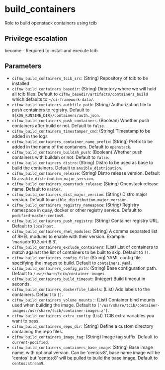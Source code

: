 # build_containers
Role to build openstack containers using tcib

## Privilege escalation
become - Required to install and execute tcib

## Parameters

* `cifmw_build_containers_tcib_src`: (String) Repository of tcib to be installed
* `cifmw_build_containers_basedir`: (String) Directory where we will hold all tcib files. Default to `cifmw_basedir/artifacts/containers_build` which defaults to `~/ci-framework-data/`.
* `cifmw_build_containers_authfile_path`: (String) Authorization file to push containers to registry. Default to `${XDG_RUNTIME_DIR}/containers/auth.json`.
* `cifmw_build_containers_push_containers`: (Boolean) Whether push containers after build or not. Default to `false`.
* `cifmw_build_containers_timestamper_cmd`: (String) Timestamp to be added in the logs
* `cifmw_build_containers_container_name_prefix`: (String) Prefix to be added in the name of the containers. Default to `openstack`.
* `cifmw_build_containers_buildah_push`: (Boolean) Whether push containers with buildah or not. Default to `false`.
* `cifmw_build_containers_distro`: (String) Distro to be used as base to build the containers. Default to `ansible_distribution`.
* `cifmw_build_containers_release`: (String) Distro release version. Default to `ansible_distribution_major_version`.
* `cifmw_build_containers_openstack_release`: (String) Openstack release name. Default to `master`.
* `cifmw_build_containers_dist_major_version`: (String) Distro major version. Default to `ansible_distribution_major_version`.
* `cifmw_build_containers_registry_namespace`: (String) Registry namespace in quay, docker or other registry service. Default to `podified-master-centos9`.
* `cifmw_build_containers_push_registry`: (String) Container registry URL. Default to `localhost`.
* `cifmw_build_containers_rhel_modules`: (String) A comma separated list of RHEL modules to enable with their version. Example: 'mariadb:10.3,virt:8.3'.
* `cifmw_build_containers_exclude_containers`: (List) List of containers to match against the list of containers to be built to skip. Default to `[]`.
* `cifmw_build_containers_config_file`: (String) YAML config file specifying the images to build. Default to `containers.yaml`.
* `cifmw_build_containers_config_path`: (String) Base configuration path. Default to `/usr/share/tcib/container-images`.
* `cifmw_build_containers_build_timeout`: (Integer) Build timeout in seconds.
* `cifmw_build_containers_dockerfile_labels`: (List) Add labels to the containers. Default to `[]`.
* `cifmw_build_containers_volume_mounts:`: (List) Container bind mounts used when building the image. Default to `['/usr/share/tcib/container-images:/usr/share/tcib/container-images:z']`.
* `cifmw_build_containers_extra_config`: (List) TCIB extra variables you want to pass.
* `cifmw_build_containers_repo_dir`: (String) Define a custom directory containing the repo files.
* `cifmw_build_containers_image_tag`: (String) Image tag suffix. Default to `current-podified`.
* `cifmw_build_containers_containers_base_image`: (String) Base image name, with optional version. Can be 'centos:8', base name image will be 'centos' but 'centos:8' will be pulled to build the base image. Default to `centos:stream9`.
